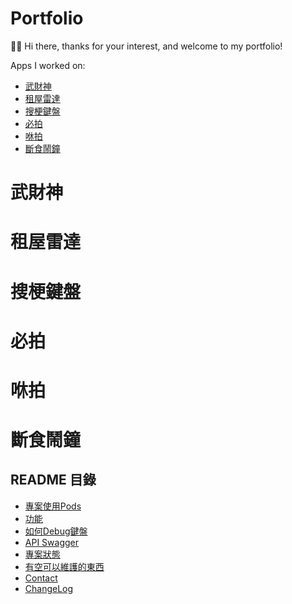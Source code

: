# Portfolio
👋🏻 Hi there, thanks for your interest, and welcome to my portfolio!

Apps I worked on:
* [武財神](#武財神)
* [租屋雷達](#租屋雷達)
* [搜梗鍵盤](#搜梗鍵盤)
* [必拍](#必拍)
* [咻拍](#咻拍)
* [斷食鬧鐘](#斷食鬧鐘)

# 武財神
# 租屋雷達
# 搜梗鍵盤
# 必拍
# 咻拍
# 斷食鬧鐘

## README 目錄
* [專案使用Pods](#專案使用Pods)
* [功能](#功能)
* [如何Debug鍵盤](#如何Debug鍵盤)
* [API Swagger](#API_Swagger)
* [專案狀態](#專案狀態)
* [有空可以維護的東西](#有空可以維護的東西)
* [Contact](#contact)
* [ChangeLog](#ChangeLog)
<!-- * [License](#license) -->
